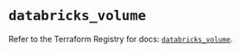 # `databricks_volume`

Refer to the Terraform Registry for docs: [`databricks_volume`](https://registry.terraform.io/providers/databricks/databricks/1.81.1/docs/resources/volume).
